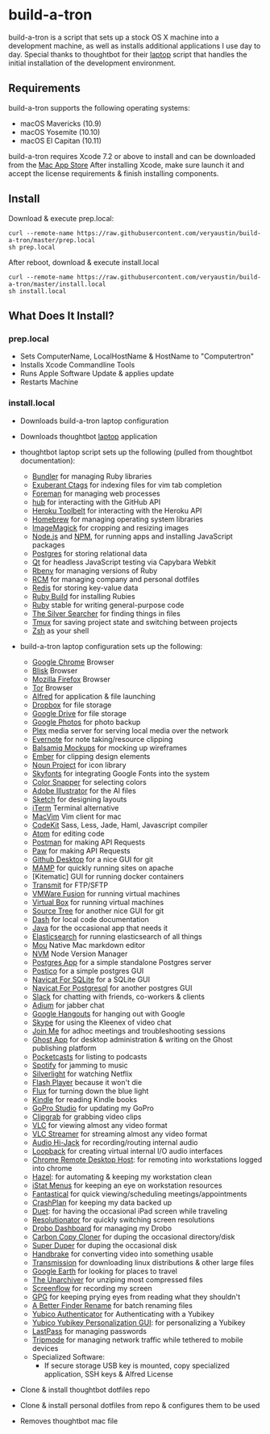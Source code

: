 build-a-tron
===================
build-a-tron is a script that sets up a stock OS X machine into a development machine, as well as installs additional applications I use day to day. Special thanks to thoughtbot for their [laptop][lappy] script that handles the initial installation of the development environment.

[lappy]: https://github.com/thoughtbot/laptop

Requirements
--------------
build-a-tron supports the following operating systems:

*  macOS Mavericks (10.9)
*  macOS Yosemite (10.10)
*  macOS El Capitan (10.11)

build-a-tron requires Xcode 7.2 or above to install and can be downloaded from the [Mac App Store][appstore] After installing Xcode, make sure launch it and accept the license requirements & finish installing components.

[appstore]: https://itunes.apple.com/us/app/Xcode/id497799835?mt=12

Install
------
Download & execute prep.local:
```
curl --remote-name https://raw.githubusercontent.com/veryaustin/build-a-tron/master/prep.local
sh prep.local
```

After reboot, download & execute install.local
```
curl --remote-name https://raw.githubusercontent.com/veryaustin/build-a-tron/master/install.local
sh install.local
```

What Does It Install?
---------------------
### prep.local

* Sets ComputerName, LocalHostName & HostName to "Computertron"
* Installs Xcode Commandline Tools
* Runs Apple Software Update & applies update
* Restarts Machine

### install.local

* Downloads build-a-tron laptop configuration
* Downloads thoughtbot [laptop][lappy] application
* thoughtbot laptop script sets up the following (pulled from thoughtbot documentation):
  * [Bundler] for managing Ruby libraries
  * [Exuberant Ctags] for indexing files for vim tab completion
  * [Foreman] for managing web processes
  * [hub] for interacting with the GitHub API
  * [Heroku Toolbelt] for interacting with the Heroku API
  * [Homebrew] for managing operating system libraries
  * [ImageMagick] for cropping and resizing images
  * [Node.js] and [NPM], for running apps and installing JavaScript packages
  * [Postgres] for storing relational data
  * [Qt] for headless JavaScript testing via Capybara Webkit
  * [Rbenv] for managing versions of Ruby
  * [RCM] for managing company and personal dotfiles
  * [Redis] for storing key-value data
  * [Ruby Build] for installing Rubies
  * [Ruby] stable for writing general-purpose code
  * [The Silver Searcher] for finding things in files
  * [Tmux] for saving project state and switching between projects
  * [Zsh] as your shell

* build-a-tron laptop configuration sets up the following:
  * [Google Chrome] Browser
  * [Blisk] Browser
  * [Mozilla Firefox] Browser
  * [Tor] Browser
  * [Alfred] for application & file launching
  * [Dropbox] for file storage
  * [Google Drive] for file storage
  * [Google Photos] for photo backup
  * [Plex] media server for serving local media over the network
  * [Evernote] for note taking/resource clipping
  * [Balsamiq Mockups] for mocking up wireframes
  * [Ember] for clipping design elements
  * [Noun Project] for icon library
  * [Skyfonts] for integrating Google Fonts into the system
  * [Color Snapper] for selecting colors
  * [Adobe Illustrator] for the AI files
  * [Sketch] for designing layouts
  * [iTerm] Terminal alternative
  * [MacVim] Vim client for mac
  * [CodeKit] Sass, Less, Jade, Haml, Javascript compiler
  * [Atom] for editing code
  * [Postman] for making API Requests
  * [Paw] for making API Requests
  * [Github Desktop] for a nice GUI for git
  * [MAMP] for quickly running sites on apache
  * [Kitematic] GUI for running docker containers
  * [Transmit] for FTP/SFTP
  * [VMWare Fusion] for running virtual machines
  * [Virtual Box] for running virtual machines
  * [Source Tree] for another nice GUI for git
  * [Dash] for local code documentation
  * [Java] for the occasional app that needs it
  * [Elasticsearch] for running elasticsearch of all things
  * [Mou] Native Mac markdown editor
  * [NVM] Node Version Manager
  * [Postgres App] for a simple standalone Postgres server
  * [Postico] for a simple postgres GUI
  * [Navicat For SQLite] for a SQLite GUI
  * [Navicat For Postgresql] for another postgres GUI
  * [Slack] for chatting with friends, co-workers & clients
  * [Adium] for jabber chat
  * [Google Hangouts] for hanging out with Google
  * [Skype] for using the Kleenex of video chat
  * [Join Me] for adhoc meetings and troubleshooting sessions
  * [Ghost App] for desktop administration & writing on the Ghost publishing platform
  * [Pocketcasts] for listing to podcasts
  * [Spotify] for jamming to music
  * [Silverlight] for watching Netflix
  * [Flash Player] because it won't die
  * [Flux] for turning down the blue light
  * [Kindle] for reading Kindle books
  * [GoPro Studio] for updating my GoPro
  * [Clipgrab] for grabbing video clips
  * [VLC] for viewing almost any video format
  * [VLC Streamer] for streaming almost any video format
  * [Audio Hi-Jack] for recording/routing internal audio
  * [Loopback] for creating virtual internal I/O audio interfaces
  * [Chrome Remote Desktop Host]: for remoting into workstations logged into chrome
  * [Hazel]: for automating & keeping my workstation clean
  * [iStat Menus] for keeping an eye on workstation resources
  * [Fantastical] for quick viewing/scheduling meetings/appointments
  * [CrashPlan] for keeping my data backed up
  * [Duet]: for having the occasional iPad screen while traveling
  * [Resolutionator] for quickly switching screen resolutions
  * [Drobo Dashboard] for managing my Drobo
  * [Carbon Copy Cloner] for duping the occasional directory/disk
  * [Super Duper] for duping the occasional disk
  * [Handbrake] for converting video into something usable
  * [Transmission] for downloading linux distributions & other large files
  * [Google Earth] for looking for places to travel
  * [The Unarchiver] for unziping most compressed files
  * [Screenflow] for recording my screen
  * [GPG] for keeping prying eyes from reading what they shouldn't
  * [A Better Finder Rename] for batch renaming files
  * [Yubico Authenticator] for Authenticating with a Yubikey
  * [Yubico Yubikey Personalization GUI]: for personalizing a Yubikey
  * [LastPass] for managing passwords
  * [Tripmode] for managing network traffic while tethered to mobile devices
  * Specialized Software:
    * If secure storage USB key is mounted, copy specialized application, SSH keys & Alfred License
* Clone & install thoughtbot dotfiles repo
* Clone & install personal dotfiles from repo & configures them to be used
* Removes thoughtbot mac file

[Bundler]: http://bundler.io/
[Exuberant Ctags]: http://ctags.sourceforge.net/
[Foreman]: https://github.com/ddollar/foreman
[hub]: http://hub.github.com/
[Heroku Toolbelt]: https://toolbelt.heroku.com/
[Homebrew]: http://brew.sh/
[ImageMagick]: http://www.imagemagick.org/
[Node.js]: http://nodejs.org/
[NPM]: https://www.npmjs.org/
[Postgres]: http://www.postgresql.org/
[Qt]: http://qt-project.org/
[Rbenv]: https://github.com/sstephenson/rbenv
[RCM]: https://github.com/thoughtbot/rcm
[Redis]: http://redis.io/
[Ruby Build]: https://github.com/sstephenson/ruby-build
[Ruby]: https://www.ruby-lang.org/en/
[The Silver Searcher]: https://github.com/ggreer/the_silver_searcher
[Tmux]: http://tmux.sourceforge.net/
[Zsh]: http://www.zsh.org/
[Google Chrome]: https://www.google.com/chrome/
[Blisk]: https://blisk.io/
[Mozilla Firefox]: https://www.mozilla.org/en-US/firefox/new/
[Tor]: https://www.torproject.org/projects/torbrowser.html
[Alfred]: https://www.alfredapp.com/
[Dropbox]: http://dropbox.com/
[Google Drive]: http://drive.google.com/
[Google Photos]: http://photos.google.com
[Plex]: https://www.plex.tv/
[Evernote]: http://www.evernote.com
[Balsamiq Mockups]: https://balsamiq.com/products/mockups/
[Ember]: http://realmacsoftware.com/ember/
[Noun Project]: https://thenounproject.com/
[Skyfonts]: http://skyfonts.com/
[Color Snapper]: http://colorsnapper.com/
[Adobe Illustrator]: http://www.adobe.com/products/illustrator.html
[Sketch]: https://www.sketchapp.com/
[iTerm]: https://www.iterm2.com/
[MacVim]: https://github.com/b4winckler/macvim/releases
[CodeKit]: https://incident57.com/codekit/
[Atom]: http://www.atom.io/
[Postman]: https://www.getpostman.com/
[Paw]: https://paw.cloud/
[Github Desktop]: https://desktop.github.com/
[MAMP]: https://www.mamp.info/en/
[Transmit]: https://panic.com/transmit/
[VMWare Fusion]: https://www.vmware.com/products/fusion
[Virtual Box]: https://www.virtualbox.org/wiki/Downloads
[Source Tree]: https://www.sourcetreeapp.com/
[Dash]: https://kapeli.com/dash
[Java]: https://www.java.com/en/download/
[Elasticsearch]: https://www.elastic.co/
[Mou]: http://25.io/mou/
[NVM]: https://github.com/creationix/nvm
[Postgres App]: http://postgresapp.com/
[Postico]: https://eggerapps.at/postico/
[Navicat For SQLite]: http://www.navicat.com/products/navicat-for-sqlite/
[Navicat For Postgresql]: http://www.navicat.com/products/navicat-for-postgresql/
[Slack]: https://slack.com/
[Adium]: https://adium.im/
[Google Hangouts]: http://hangouts.google.com/
[Skype]: http://skype.com/
[Join Me]: http://join.me/
[Ghost App]: https://ghost.org/downloads/
[Pocketcasts]: http://www.shiftyjelly.com/pocketcasts/
[Spotify]: http://www.spotify.com/
[Silverlight]: https://www.microsoft.com/silverlight/
[Flash Player]: https://get.adobe.com/flashplayer/
[Music Manager]: https://play.google.com/music/listen?u=0#/manager/
[Kindle]: https://itunes.apple.com/us/app/kindle/id405399194?mt=12
[GoPro Studio]: http://shop.gopro.com/softwareandapp/gopro-studio/GoPro-Studio.html
[Clipgrab]: https://clipgrab.org/
[VLC]: http://www.videolan.org/vlc/index.html
[VLC Streamer]: http://hobbyistsoftware.com/vlcstreamer
[Chrome Remote Desktop Host]: https://chrome.google.com/webstore/detail/chrome-remote-desktop/gbchcmhmhahfdphkhkmpfmihenigjmpp?hl=en
[Hazel]: https://www.noodlesoft.com/hazel.php
[iStat Menus]: https://bjango.com/mac/istatmenus/
[Fantastical]: https://flexibits.com/fantastical
[CrashPlan]: http://www.code42.com/crashplan/
[Duet]: http://www.duetdisplay.com/
[Resolutionator]: http://manytricks.com/resolutionator/
[Drobo Dashboard]: http://www.drobo.com/
[Carbon Copy Cloner]: https://bombich.com/
[Super Duper]: http://www.shirt-pocket.com/SuperDuper/SuperDuperDescription.html
[Handbrake]: https://handbrake.fr/
[Transmission]: http://www.transmissionbt.com/
[Google Earth]: https://www.google.com/earth/
[The Unarchiver]: http://unarchiver.c3.cx/
[Screenflow]: http://www.telestream.net/screenflow/overview.htm
[GPG]: https://gpgtools.org/
[A Better Finder Rename]: http://www.publicspace.net/ABetterFinderRename/
[Yubico Authenticator]: https://developers.yubico.com/yubioath-desktop/
[Yubico Yubikey Personalization GUI]: https://www.yubico.com/products/services-software/personalization-tools/use/
[LastPass]: https://lastpass.com/
[Flux]: https://justgetflux.com/
[Tripmode]: http://tripmode.ch/
[Audio Hi-Jack]: https://www.rogueamoeba.com/audiohijack/
[Loopback]: https://www.rogueamoeba.com/loopback/
